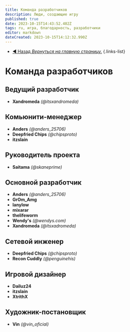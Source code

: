 ```yaml
---
title: Команда разработчиков
description: Люди, создающие игру
published: true
date: 2023-10-15T14:43:52.402Z
tags: ru, игра, благодарность, разработчики
editor: markdown
dateCreated: 2023-10-15T14:12:32.990Z
---
```


- [:arrow_backward: Назад *Вернуться на главную страницу.*](/ru/home)
{.links-list}

# Команда разработчиков
## Ведущий разработчик
- **Xandromeda** *(@itsxandromeda)*
## Комьюнити-менеджер 
- **Anders** *(@anders_25706)*
- **Deepfried Chips** *(@chipsproto)*
- **itzslain**
## Руководитель проекта
- **Saitama** *(@skaneprime)*
## Основной разработчик
- **Anders** *(@anders_25706)*
- **GrOm_Amg**
- **lanylow**
- **mixarar**
- **thelifeworm**
- **Wendy's** *(@wendys.com)*
- **Xandromeda** *(@itsxadromeda)*
## Сетевой инженер
- **Deepfried Chips** *(@chipsproto)*
- **Recon Cuddly** *(@penguinehis)*
## Игровой дизайнер
- **Dailuz24**
- **itzslain**
- **XtrithX**
## Художник-постановщик
- **Vin** *(@vin_oficial)*